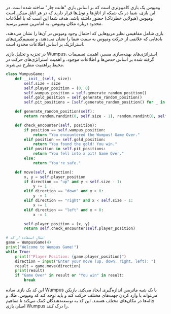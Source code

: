 ومپوس یک بازی کامپیوتری است که بر اساس بازی "هانت چاز" ساخته شده است. در این بازی، شما در یک شبکه از اتاق‌ها و تونل‌ها قرار دارید که در هر اتاق ممکن است ومپوس (هیولایی خطرناک) حضور داشته باشد. هدف شما این است که با اطلاعات محدود درباره مکان ومپوس، به امانترین مسیر برسید.

بازی شامل مفاهیمی نظیر مربع‌هایی که احتمال وجود ومپوس در آن‌ها را نشان می‌دهند، بادهایی که علائمی از حرکت ومپوس به سمت شما را نشان می‌دهند، و تصمیم‌گیری‌های استراتژیک بر اساس اطلاعات محدود است.

در تجزیه و تحلیل بازی Wumpus، استراتژی‌های بهینه‌سازی مسیر، اهمیت تصمیمات گرفته شده بر اساس حدس‌ها و اطلاعات موجود، و اهمیت استراتژی‌های حرکت در محیط پراهمیت مطرح می‌شوند.


```python
class WumpusGame:
    def __init__(self, size):
        self.size = size
        self.player_position = (0, 0)
        self.wumpus_position = self.generate_random_position()
        self.gold_position = self.generate_random_position()
        self.pit_positions = [self.generate_random_position() for _ in range(3)]

    def generate_random_position(self):
        return random.randint(0, self.size - 1), random.randint(0, self.size - 1)

    def check_encounter(self, position):
        if position == self.wumpus_position:
            return "You encountered the Wumpus! Game Over."
        elif position == self.gold_position:
            return "You found the gold! You win."
        elif position in self.pit_positions:
            return "You fell into a pit! Game Over."
        else:
            return "You're safe."

    def move(self, direction):
        x, y = self.player_position
        if direction == "up" and y < self.size - 1:
            y += 1
        elif direction == "down" and y > 0:
            y -= 1
        elif direction == "right" and x < self.size - 1:
            x += 1
        elif direction == "left" and x > 0:
            x -= 1

        self.player_position = (x, y)
        return self.check_encounter(self.player_position)

# مثال استفاده از کد:
game = WumpusGame(4)
print("Welcome to Wumpus Game!")
while True:
    print(f"Player Position: {game.player_position}")
    direction = input("Enter your move (up, down, right, left): ")
    result = game.move(direction)
    print(result)
    if "Game Over" in result or "You win" in result:
        break

```

این کد یک بازی ساده Wumpus با یک شبه ماتریس اندازه‌گیری ایجاد می‌کند. بازیکن می‌تواند با وارد کردن جهت‌های مختلف حرکت کند و باید توجه کند که ومپوس، طلا، و چاله‌ها در مکان‌های مختلف هستند. این کد به توسعه‌دهندگان کمک می‌کند تا مفاهیم اصلی بازی Wumpus را درک کنند.





